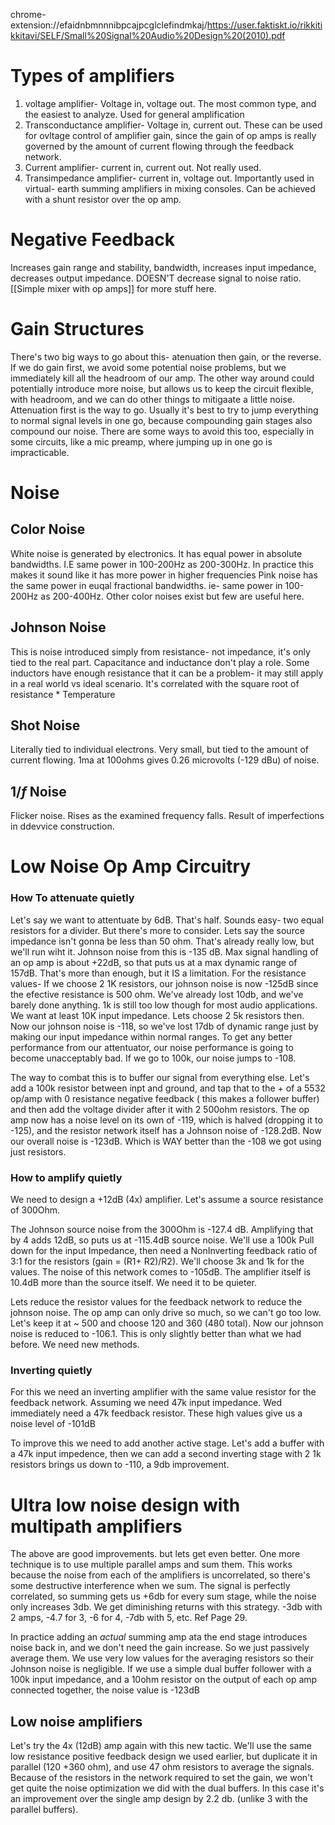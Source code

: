 chrome-extension://efaidnbmnnnibpcajpcglclefindmkaj/https://user.faktiskt.io/rikkitikkitavi/SELF/Small%20Signal%20Audio%20Design%20(2010).pdf


# Types of amplifiers
1. voltage amplifier- Voltage in, voltage out. The most common type, and the easiest to analyze. Used for general amplification
2. Transconductance amplifier- Voltage in, current out. These can be used for ovltage control of amplifier gain, since the gain of op amps is really governed by the amount of current flowing through the feedback network. 
3. Current amplifier- current in, current out. Not really used. 
4. Transimpedance amplifier- current in, voltage out. Importantly used in virtual- earth summing amplifiers in mixing consoles. Can be achieved with a shunt resistor over the op amp. 
# Negative Feedback
Increases gain range and stability, bandwidth, increases input impedance, decreases output impedance. 
DOESN'T decrease signal to noise ratio. 
[[Simple mixer with op amps]] for more stuff here.

# Gain Structures
There's two big ways to go about this- atenuation then gain, or the reverse. If we do gain first, we avoid some potential noise problems, but we immediately kill all the headroom of our amp. The other way around could potentially introduce more noise, but allows us to keep the circuit flexible, with headroom, and we can do other things to mitigaate a little noise. Attenuation first is the way to go. 
Usually it's best to try to jump everything to normal signal levels in one go, because compounding gain stages also compound our noise. There are some ways to avoid this too, especially in some circuits, like a mic preamp, where jumping up in one go is impracticable. 

# Noise

## Color Noise
White noise is generated by electronics. It has equal power in absolute bandwidths. I.E same power in 100-200Hz as 200-300Hz. In practice this makes it sound like it has more power in higher frequencies
Pink noise has the same power in euqal fractional bandwidths. ie- same power in 100-200Hz as 200-400Hz. 
Other color noises exist but few are useful here. 

## Johnson Noise
This is noise introduced simply from resistance- not impedance, it's only tied to the real part. Capacitance and inductance don't play a role. Some inductors have enough resistance that it can be a problem- it may still apply in a real world vs ideal scenario. 
It's correlated with the square root of resistance * Temperature

## Shot Noise
Literally tied to individual electrons. Very small, but tied to the amount of current flowing. 1ma at 100ohms gives 0.26 microvolts (-129 dBu) of noise. 

## 1/*f* Noise
Flicker noise. Rises as the examined frequency falls. Result of imperfections in ddevvice construction. 

# Low Noise Op Amp Circuitry
### How To attenuate quietly
Let's say we want to attentuate by 6dB. That's half. Sounds easy- two equal resistors for a divider. But there's more to consider. 
Lets say the source impedance isn't gonna be less than 50 ohm. That's already really low, but we'll run wiht it.  Johnson noise from this is -135 dB. Max signal handling of an op amp is about +22dB, so that puts us at a max dynamic range of 157dB. That's more than enough, but it IS a limitation. 
For the resistance values- If we choose 2 1K resistors, our johnson noise is now -125dB since the efective resistance is 500 ohm. 
We've already lost 10db, and we've barely done anything. 
1k is still too low though for most audio applications. We want at least 10K input impedance. Lets choose 2 5k resistors then. Now our johnson noise is -118, so we've lost 17db of dynamic range just by making our input impedance within normal ranges. 
To get any better performance from our attentuator, our noise performance is going to become unacceptably bad. If we go to 100k, our noise jumps to -108.

The way to combat this is to buffer our signal from everything else. 
Let's add a 100k resistor between inpt and ground, and tap that to the + of a 5532 op/amp with 0 resistance negative feedback ( this makes a follower buffer) and then add the voltage divider after it with 2 500ohm resistors. The op amp now has a noise level on its own of -119, which is halved (dropping it to -125), and the resistor network itself has a Johnson noise of -128.2dB. Now our overall noise is -123dB. Which is WAY better than the -108 we got using just resistors. 


### How to amplify quietly


We need to design a +12dB (4x) amplifier. Let's assume a source resistance of 300Ohm.

The Johnson source noise from the 300Ohm is -127.4 dB. Amplifying that by 4 adds 12dB, so puts us at -115.4dB source noise. 
We'll use a 100k Pull down for the input Impedance, then need a NonInverting feedback ratio of 3:1 for the resistors (gain  = (R1+ R2)/R2). We'll choose 3k and 1k for the values.  The noise of this network comes to -105dB. 
The amplifier itself is 10.4dB more than the source itself. We need it to be quieter. 

Lets reduce the resistor values for the feedback network to reduce the johnson noise. The op amp can only drive so much, so we can't go too low. Let's keep it at ~
500 and choose 120 and 360 (480 total). Now our johnson noise is reduced to -106.1. This is only slightly better than what we had before. We need new methods. 

### Inverting quietly

For this we need an inverting amplifier with the same value resistor for the feedback network. Assuming we need 47k  input impedance. Wed immediately need a 47k feedback resistor. These high values give us a noise level of -101dB

To improve this we need to add another active stage. Let's add a buffer with a 47k input impedence, then we can add a second inverting stage with 2 1k resistors brings us down to -110, a 9db improvement. 

# Ultra low noise design with multipath amplifiers

The above are good improvements. but lets get even better. One more technique is to use multiple parallel amps and sum them. This works because the noise from each of the amplifiers is uncorrelated, so there's some destructive interference when we sum. The signal is perfectly correlated, so summing gets us +6db for every sum stage, while the noise only increases 3db. We get diminishing returns with this strategy. -3db with 2 amps, -4.7 for 3, -6 for 4, -7db with 5, etc. Ref Page 29.

In practice adding an *actual* summing amp ata the end stage introduces noise back in, and we don't need the gain increase. So we just passively average them. We use very low values for the averaging resistors so their Johnson noise is negligible. 
If we use a simple dual buffer follower with a 100k input impedance, and a 10ohm resistor on the output of each op amp connected together, the noise value is -123dB

## Low noise amplifiers
Let's try the 4x (12dB) amp again with this new tactic. We'll use the same low resistance positive feedback design we used earlier, but duplicate it in parallel (120 +360 ohm), and use 47 ohm resistors to average the signals. 
Because of the resistors in the network required to set the gain, we won't get quite the noise optimization we did with the dual buffers. In this case it's an improvement over the single amp design by 2.2 db. (unlike 3 with the parallel buffers).




